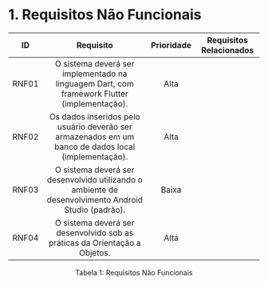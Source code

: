 # 1. Requisitos Não Funcionais

| ID   |                                 Requisito                                 | Prioridade | Requisitos Relacionados |
| :--: | :-----------------------------------------------------------------------: | :--------: | :---------: |
| RNF01 |  O sistema deverá ser implementado na linguagem Dart, com framework Flutter (implementação).|Alta||
| RNF02 |  Os dados inseridos pelo usuário deverão ser armazenados em um banco de dados local (implementação).|Alta||
| RNF03 |  O sistema deverá ser desenvolvido utilizando o ambiente de desenvolvimento Android Studio (padrão).|Baixa||
| RNF04 |  O sistema deverá ser desenvolvido sob as práticas da Orientação a Objetos.|Alta||


<div style="text-align: center">
<p>Tabela 1: Requisitos Não Funcionais</p>
</div>
